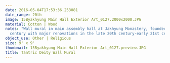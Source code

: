 ```yaml
---
date: 2016-05-04T17:53:36.253081
date_range: 20th
image: 15Byakhyung Main Hall Exterior Art_0127.2000x2000.JPG
material: Cotton | Wood
notes: "Wall mural in main assembly hall at Jakhyung Monastery, founded in the 14th
  century with major renovations in the late 20th century-early 21st century.\r\n"
object_use: Other | Religious
size: 9' x 9'
thumbnail: 15Byakhyung Main Hall Exterior Art_0127.preview.JPG
title: Tantric Deity Wall Mural
---
```


